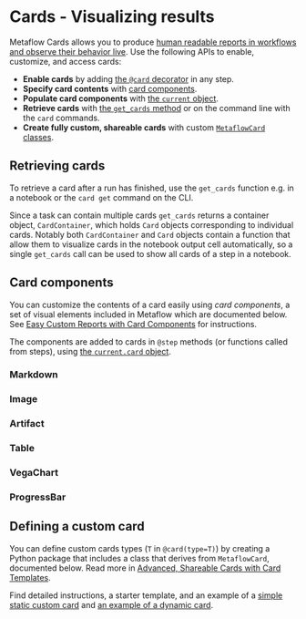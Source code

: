 # Cards - Visualizing results

<!-- WARNING: THIS FILE WAS AUTOGENERATED! DO NOT EDIT! Instead, edit the notebook w/the location & name as this file. -->

Metaflow Cards allows you to produce [human readable reports in workflows and observe their behavior live](/metaflow/visualizing-results). Use the following APIs to enable, customize, and access cards:

 - **Enable cards** by adding [the `@card` decorator](/api/step-decorators/card) in any step.
 - **Specify card contents** with [card components](#card-components).
 - **Populate card components** with [the `current` object](/api/current#card).
 - **Retrieve cards** with [the `get_cards` method](#retrieving-cards) or on the command line with the `card` commands.
 - **Create fully custom, shareable cards** with custom [`MetaflowCard` classes](#defining-a-custom-card).

## Retrieving cards

To retrieve a card after a run has finished, use the `get_cards` function e.g. in a notebook or the `card get` command on the CLI.

Since a task can contain multiple cards `get_cards` returns a container object, `CardContainer`, which holds `Card` objects corresponding to individual cards. Notably both `CardContainer` and `Card` objects contain a function that allow them to visualize cards in the notebook output cell automatically, so a single `get_cards` call can be used to show all cards of a step in a notebook.


<DocSection type="function" name="get_cards" module="metaflow.cards" show_import="True" heading_level="3" link="https://github.com/Netflix/metaflow/tree/master/metaflow/plugins/cards/card_client.py#L216">
<SigArgSection>
<SigArg name="task" type="Union" /><SigArg name="id" type="Optional" default="None" /><SigArg name="type" type="Optional" default="None" /><SigArg name="follow_resumed" type="bool" default="True" />
</SigArgSection>
<Description summary="Get cards related to a `Task`." extended_summary="Note that `get_cards` resolves the cards contained by the task, but it doesn't actually\nretrieve them from the datastore. Actual card contents are retrieved lazily either when\nthe card is rendered in a notebook to when you call `Card.get`. This means that\n`get_cards` is a fast call even when individual cards contain a lot of data." />
<ParamSection name="Parameters">
	<Parameter name="task" type="str or `Task`" desc="A `Task` object or pathspec `{flow_name}/{run_id}/{step_name}/{task_id}` that\nuniquely identifies a task." />
	<Parameter name="id" type="str, optional" desc="The ID of card to retrieve if multiple cards are present." />
	<Parameter name="type" type="str, optional" desc="The type of card to retrieve if multiple cards are present." />
	<Parameter name="follow_resumed" type="bool, default: True" desc="If the task has been resumed, then setting this flag will resolve the card for\nthe origin task." />
</ParamSection>
<ParamSection name="Returns">
	<Parameter type="CardContainer" desc="A list-like object that holds `Card` objects." />
</ParamSection>
</DocSection>



<DocSection type="class" name="CardContainer" module="metaflow.cards" show_import="False" heading_level="3" link="https://github.com/Netflix/metaflow/tree/master/metaflow/plugins/cards/card_client.py#L137">
<SigArgSection>
<SigArg name="" />
</SigArgSection>
<Description summary="`CardContainer` is an immutable list-like object, returned by `get_cards`,\nwhich contains individual `Card`s." extended_summary="Notably, `CardContainer` contains a special\n`_repr_html_` function which renders cards automatically in an output\ncell of a notebook.\n\nThe following operations are supported:\n```\ncards = get_cards(MyTask)\n\n# retrieve by index\nfirst_card = cards[0]\n\n# check length\nif len(cards) > 1:\n    print('many cards present!')\n\n# iteration\nlist_of_cards = list(cards)\n```" />

</DocSection>



<DocSection type="class" name="Card" module="metaflow.cards" show_import="False" heading_level="3" link="https://github.com/Netflix/metaflow/tree/master/metaflow/plugins/cards/card_client.py#L22">
<SigArgSection>
<SigArg name="" />
</SigArgSection>
<Description summary="`Card` represents an individual Metaflow Card, a single HTML file, produced by\nthe card `@card` decorator. `Card`s are contained by `CardContainer`, returned by\n`get_cards`." extended_summary="Note that the contents of the card, an HTML file, is retrieved lazily when you call\n`Card.get` for the first time or when the card is rendered in a notebook." />

</DocSection>



<DocSection type="method" name="Card.get" module="metaflow.cards" show_import="False" heading_level="4" link="https://github.com/Netflix/metaflow/tree/master/metaflow/plugins/cards/card_client.py#L69">
<SigArgSection>
<SigArg name="self" />
</SigArgSection>
<Description summary="Retrieves the HTML contents of the card from the\nMetaflow datastore." />
<ParamSection name="Returns">
	<Parameter type="str" desc="HTML contents of the card." />
</ParamSection>
</DocSection>



<DocSection type="method" name="Card.view" module="metaflow.cards" show_import="False" heading_level="4" link="https://github.com/Netflix/metaflow/tree/master/metaflow/plugins/cards/card_client.py#L107">
<SigArgSection>
<SigArg name="self" />
</SigArgSection>
<Description summary="Opens the card in a local web browser." extended_summary="This call uses Python's built-in [`webbrowser`](https://docs.python.org/3/library/webbrowser.html)\nmodule to open the card." />

</DocSection>


## Card components

You can customize the contents of a card easily using *card components*, a set of visual elements included in Metaflow which are documented below. See [Easy Custom Reports with Card Components](/metaflow/visualizing-results/easy-custom-reports-with-card-components) for instructions.

The components are added to cards in `@step` methods (or functions called from steps), using [the `current.card` object](/api/current#card).

### Markdown


<DocSection type="class" name="Markdown" module="metaflow.cards" show_import="True" heading_level="3" link="https://github.com/Netflix/metaflow/tree/master/metaflow/plugins/cards/card_modules/components.py#L659">
<SigArgSection>
<SigArg name="text" default="None" />
</SigArgSection>
<Description summary="A block of text formatted in Markdown." extended_summary="Example:\n```\ncurrent.card.append(\n    Markdown(&#34;# This is a header appended from `@step` code&#34;)\n)\n```" />
<ParamSection name="Parameters">
	<Parameter name="text" type="str" desc="Text formatted in Markdown." />
</ParamSection>
</DocSection>



<DocSection type="method" name="Markdown.update" module="metaflow.cards" show_import="False" heading_level="4" link="https://github.com/Netflix/metaflow/tree/master/metaflow/plugins/cards/card_modules/components.py#L678">
<SigArgSection>
<SigArg name="self" /><SigArg name="text" default="None" />
</SigArgSection>
<Description summary="Update the markdown content of this component.\nUse this to refresh content of a dynamic card." />
<ParamSection name="Parameters">
	<Parameter name="text" type="str" desc="Text formatted in Markdown." />
</ParamSection>
</DocSection>


### Image


<DocSection type="class" name="Image" module="metaflow.cards" show_import="True" heading_level="3" link="https://github.com/Netflix/metaflow/tree/master/metaflow/plugins/cards/card_modules/components.py#L247">
<SigArgSection>
<SigArg name="src" default="None" /><SigArg name="label" default="None" /><SigArg name="disable_updates" type="bool" default="True" />
</SigArgSection>
<Description summary="An image." extended_summary="`Images can be created directly from PNG/JPG/GIF `bytes`, `PIL.Image`s,\nor Matplotlib figures. Note that the image data is embedded in the card,\nso no external files are required to show the image.\n\nExample: Create an `Image` from bytes:\n```\ncurrent.card.append(\n    Image(\n        requests.get(&#34;https://www.gif-vif.com/hacker-cat.gif&#34;).content,\n        &#34;Image From Bytes&#34;\n    )\n)\n```\n\nExample: Create an `Image` from a Matplotlib figure\n```\nimport pandas as pd\nimport numpy as np\ncurrent.card.append(\n    Image.from_matplotlib(\n        pandas.DataFrame(\n            np.random.randint(0, 100, size=(15, 4)),\n            columns=list(&#34;ABCD&#34;),\n        ).plot()\n    )\n)\n```\n\nExample: Create an `Image` from a [PIL](https://pillow.readthedocs.io/) Image\n```\nfrom PIL import Image as PILImage\ncurrent.card.append(\n    Image.from_pil_image(\n        PILImage.fromarray(np.random.randn(1024, 768), &#34;RGB&#34;),\n        &#34;From PIL Image&#34;\n    )\n)\n```" />
<ParamSection name="Parameters">
	<Parameter name="src" type="bytes" desc="The image data in `bytes`." />
	<Parameter name="label" type="str" desc="Optional label for the image." />
</ParamSection>
<ParamSection name="Attributes">
	<Parameter name="component_id" />
</ParamSection>
</DocSection>



<DocSection type="method" name="Image.from_matplotlib" module="metaflow.cards" show_import="False" heading_level="4" link="https://github.com/Netflix/metaflow/tree/master/metaflow/plugins/cards/card_modules/components.py#L553">
<SigArgSection>
<SigArg name="plot" /><SigArg name="label" type="Optional" default="None" /><SigArg name="disable_updates" type="bool" default="False" />
</SigArgSection>
<Description summary="Create an `Image` from a Matplotlib plot." />
<ParamSection name="Parameters">
	<Parameter name="plot" type="matplotlib.figure.Figure or matplotlib.axes.Axes or matplotlib.axes._subplots.AxesSubplot" desc="a PIL axes (plot) object." />
	<Parameter name="label" type="str, optional" desc="Optional label for the image." />
</ParamSection>
</DocSection>



<DocSection type="method" name="Image.from_pil_image" module="metaflow.cards" show_import="False" heading_level="4" link="https://github.com/Netflix/metaflow/tree/master/metaflow/plugins/cards/card_modules/components.py#L519">
<SigArgSection>
<SigArg name="pilimage" /><SigArg name="label" type="Optional" default="None" /><SigArg name="disable_updates" type="bool" default="False" />
</SigArgSection>
<Description summary="Create an `Image` from a PIL image." />
<ParamSection name="Parameters">
	<Parameter name="pilimage" type="PIL.Image" desc="a PIL image object." />
	<Parameter name="label" type="str, optional" desc="Optional label for the image." />
</ParamSection>
</DocSection>


### Artifact


<DocSection type="class" name="Artifact" module="metaflow.cards" show_import="True" heading_level="3" link="https://github.com/Netflix/metaflow/tree/master/metaflow/plugins/cards/card_modules/components.py#L63">
<SigArgSection>
<SigArg name="artifact" type="Any" /><SigArg name="name" type="Optional" default="None" /><SigArg name="compressed" type="bool" default="True" />
</SigArgSection>
<Description summary="A pretty-printed version of any Python object." extended_summary="Large objects are truncated using Python's built-in [`reprlib`](https://docs.python.org/3/library/reprlib.html).\n\nExample:\n```\nfrom datetime import datetime\ncurrent.card.append(Artifact({'now': datetime.utcnow()}))\n```" />
<ParamSection name="Parameters">
	<Parameter name="artifact" type="object" desc="Any Python object." />
	<Parameter name="name" type="str, optional" desc="Optional label for the object." />
	<Parameter name="compressed" type="bool, default: True" desc="Use a truncated representation." />
</ParamSection>
</DocSection>


### Table


<DocSection type="class" name="Table" module="metaflow.cards" show_import="True" heading_level="3" link="https://github.com/Netflix/metaflow/tree/master/metaflow/plugins/cards/card_modules/components.py#L109">
<SigArgSection>
<SigArg name="data" type="Optional" default="None" /><SigArg name="headers" type="Optional" default="None" /><SigArg name="disable_updates" type="bool" default="False" />
</SigArgSection>
<Description summary="A table." extended_summary="The contents of the table can be text or numerical data, a Pandas dataframe,\nor other card components: `Artifact`, `Image`, `Markdown` objects.\n\nExample: Text and artifacts\n```\nfrom metaflow.cards import Table, Artifact\ncurrent.card.append(\n    Table([\n        ['first row', Artifact({'a': 2})],\n        ['second row', Artifact(3)]\n    ])\n)\n```\n\nExample: Table from a Pandas dataframe\n```\nfrom metaflow.cards import Table\nimport pandas as pd\nimport numpy as np\ncurrent.card.append(\n    Table.from_dataframe(\n        pd.DataFrame(\n            np.random.randint(0, 100, size=(15, 4)),\n            columns=list(&#34;ABCD&#34;)\n        )\n    )\n)\n```" />
<ParamSection name="Parameters">
	<Parameter name="data" type="List[List[str or MetaflowCardComponent]], optional" desc="List (rows) of lists (columns). Each item can be a string or a `MetaflowCardComponent`." />
	<Parameter name="headers" type="List[str], optional" desc="Optional header row for the table." />
</ParamSection>
<ParamSection name="Attributes">
	<Parameter name="component_id" />
</ParamSection>
</DocSection>



<DocSection type="method" name="Table.from_dataframe" module="metaflow.cards" show_import="False" heading_level="4" link="https://github.com/Netflix/metaflow/tree/master/metaflow/plugins/cards/card_modules/components.py#L179">
<SigArgSection>
<SigArg name="dataframe" default="None" /><SigArg name="truncate" type="bool" default="True" />
</SigArgSection>
<Description summary="Create a `Table` based on a Pandas dataframe." />
<ParamSection name="Parameters">
	<Parameter name="dataframe" type="Optional[pandas.DataFrame]" desc="Pandas dataframe." />
	<Parameter name="truncate" type="bool, default: True" desc="Truncate large dataframe instead of showing all rows (default: True)." />
</ParamSection>
</DocSection>


### VegaChart


<DocSection type="class" name="VegaChart" module="metaflow.cards" show_import="True" heading_level="3" link="https://github.com/Netflix/metaflow/tree/master/metaflow/plugins/cards/card_modules/components.py#L788">
<SigArgSection>
<SigArg name="spec" type="dict" /><SigArg name="show_controls" type="bool" default="False" />
</SigArgSection>
<Description summary="Create a chart based on a Vega Lite specification." />
<ParamSection name="Parameters">
	<Parameter name="spec" type="dict" desc="Vega Lite chart specification as a dictionary." />
	<Parameter name="show_controls" type="bool, optional" desc="Show Vega controls for downloading the chart image etc." />
</ParamSection>
</DocSection>



<DocSection type="method" name="VegaChart.from_altair_chart" module="metaflow.cards" show_import="False" heading_level="4" link="https://github.com/Netflix/metaflow/tree/master/metaflow/plugins/cards/card_modules/components.py#L835">
<SigArgSection>
<SigArg name="altair_chart" />
</SigArgSection>
<Description summary="Create a chart based on an Altair Chart object." />
<ParamSection name="Parameters">
	<Parameter name="chart" type="altair.Chart" desc="An Altair Chart object." />
</ParamSection>
</DocSection>



<DocSection type="method" name="VegaChart.update" module="metaflow.cards" show_import="False" heading_level="4" link="https://github.com/Netflix/metaflow/tree/master/metaflow/plugins/cards/card_modules/components.py#L809">
<SigArgSection>
<SigArg name="self" /><SigArg name="spec" default="None" />
</SigArgSection>
<Description summary="Update the chart specification and data.\nUse this to refresh content of a dynamic card." />
<ParamSection name="Parameters">
	<Parameter name="spec" type="dict" desc="The updated chart Vega Lite specifcation" />
</ParamSection>
</DocSection>


### ProgressBar


<DocSection type="class" name="ProgressBar" module="metaflow.cards" show_import="True" heading_level="3" link="https://github.com/Netflix/metaflow/tree/master/metaflow/plugins/cards/card_modules/components.py#L701">
<SigArgSection>
<SigArg name="max" type="int" default="100" /><SigArg name="label" type="str" default="None" /><SigArg name="value" type="int" default="0" /><SigArg name="unit" type="str" default="None" /><SigArg name="metadata" type="str" default="None" />
</SigArgSection>
<Description summary="A Progress bar for tracking progress of any task." extended_summary="Example:\n```\nprogress_bar = ProgressBar(\n    max=100,\n    label=&#34;Progress Bar&#34;,\n    value=0,\n    unit=&#34;%&#34;,\n    metadata=&#34;0.1 items/s&#34;\n)\ncurrent.card.append(\n    progress_bar\n)\nfor i in range(100):\n    progress_bar.update(i, metadata=&#34;%s items/s&#34; % i)\n\n```" />
<ParamSection name="Parameters">
	<Parameter name="max" type="int" desc="The maximum value of the progress bar." />
	<Parameter name="label" type="str, optional" desc="Optional label for the progress bar." />
	<Parameter name="value" type="int, optional" desc="Optional initial value of the progress bar." />
	<Parameter name="unit" type="str, optional" desc="Optional unit for the progress bar." />
	<Parameter name="metadata" type="str, optional" desc="Optional additional information to show on the progress bar." />
</ParamSection>
<ParamSection name="Attributes">
	<Parameter name="component_id" />
</ParamSection>
</DocSection>



<DocSection type="method" name="ProgressBar.update" module="metaflow.cards" show_import="False" heading_level="4" link="https://github.com/Netflix/metaflow/tree/master/metaflow/plugins/cards/card_modules/components.py#L754">
<SigArgSection>
<SigArg name="self" /><SigArg name="new_value" type="int" /><SigArg name="metadata" type="str" default="None" />
</SigArgSection>
<Description summary="Update the progress bar status.\nUse this to refresh content of a dynamic card." />
<ParamSection name="Parameters">
	<Parameter name="new_value" type="int" desc="Updated value of the progress bar" />
	<Parameter name="metadata" type="str" desc="Updated additional information" />
</ParamSection>
</DocSection>


## Defining a custom card

You can define custom cards types (`T` in `@card(type=T)`) by creating a Python package that includes a class that derives from `MetaflowCard`, documented below. Read more in [Advanced, Shareable Cards with Card Templates](/metaflow/visualizing-results/advanced-shareable-cards-with-card-templates).

Find detailed instructions, a starter template, and an example of a [simple static custom card](https://github.com/outerbounds/metaflow-card-html) and [an example of a dynamic card]( https://github.com/outerbounds/metaflow-card-scatter3d).


<DocSection type="class" name="MetaflowCard" module="metaflow.cards" show_import="True" heading_level="3" link="https://github.com/Netflix/metaflow/tree/master/metaflow/plugins/cards/card_modules/card.py#L7">
<SigArgSection>
<SigArg name="options" />
</SigArgSection>
<Description summary="Metaflow cards derive from this base class." extended_summary="Subclasses of this class are called *card types*. The desired card\ntype `T` is defined in the `@card` decorator as `@card(type=T)`.\n\nAfter a task with `@card(type=T, options=S)` finishes executing, Metaflow instantiates\na subclass `C` of `MetaflowCard` that has its `type` attribute set to `T`, i.e. `C.type=T`.\nThe constructor is given the options dictionary `S` that contains arbitrary\nJSON-encodable data that is passed to the instance, parametrizing the card. The subclass\nmay override the constructor to capture and process the options.\n\nThe subclass needs to implement a `render(task)` method that produces the card\ncontents in HTML, given the finished task that is represented by a `Task` object." />
<ParamSection name="Parameters">
	<Parameter name="options" type="Dict" desc="JSON-encodable dictionary containing user-definable options for the class." />
</ParamSection>
<ParamSection name="Attributes">
	<Parameter name="type" type="str" desc="Card type string. Note that this should be a globally unique name, similar to a\nPython package name, to avoid name clashes between different custom cards." />
</ParamSection>
</DocSection>



<DocSection type="method" name="MetaflowCard.render" module="metaflow.cards" show_import="False" heading_level="4" link="https://github.com/Netflix/metaflow/tree/master/metaflow/plugins/cards/card_modules/card.py#L80">
<SigArgSection>
<SigArg name="self" /><SigArg name="task" />
</SigArgSection>
<Description summary="Produce custom card contents in HTML. The HTML returned by this method\nrepresents the final card contents." extended_summary="Subclasses override this method to customize the card contents.\n\nNote that dynamic cards can also access an attribute\n`self.runtime_data` inside this method to retrieve the latest user-defined\nruntime data, i.e. the latest `data` object passed in to `render_runtime`\nor `refresh`." />
<ParamSection name="Parameters">
	<Parameter name="task" type="Task" desc="A `Task` object that allows you to access data from the finished task and tasks\npreceding it." />
</ParamSection>
<ParamSection name="Returns">
	<Parameter type="str" desc="Card contents as an HTML string." />
</ParamSection>
</DocSection>



<DocSection type="method" name="MetaflowCard.render_runtime" module="metaflow.cards" show_import="False" heading_level="4" link="https://github.com/Netflix/metaflow/tree/master/metaflow/plugins/cards/card_modules/card.py#L105">
<SigArgSection>
<SigArg name="self" /><SigArg name="task" /><SigArg name="data" />
</SigArgSection>
<Description summary="Produce intermediate custom card contents in HTML. The HTML returned by\nthis method represents a runtime snapshot of a dynamic card." extended_summary="Subclasses may override this method to customize the card contents while a\ntask is executing, making the card dynamic.\n\nNote that in contrast to `render`, the `task` object\npassed to this method does not allow you to access artifacts from the\ncurrently running task, since they are not yet available. Instead, you\ncan use the `data` dictionary to retrieve runtime data passed\nin the user-facing `refresh` method." />
<ParamSection name="Parameters">
	<Parameter name="task" type="Task" desc="A `Task` object that allows you to access data from tasks\npreceding it the currently running task." />
	<Parameter name="data" type="dict" desc="A dictionary containing user-defined runtime data." />
</ParamSection>
<ParamSection name="Returns">
	<Parameter type="str" desc="Card contents as an HTML string." />
</ParamSection>
</DocSection>



<DocSection type="method" name="MetaflowCard.refresh" module="metaflow.cards" show_import="False" heading_level="4" link="https://github.com/Netflix/metaflow/tree/master/metaflow/plugins/cards/card_modules/card.py#L134">
<SigArgSection>
<SigArg name="self" /><SigArg name="task" /><SigArg name="data" />
</SigArgSection>
<Description summary="Produce a runtime data JSON that is passed to the card Javascript\non the client-side." extended_summary="Subclasses may override this method to customize the card contents while a\ntask is executing, making the card dynamic.\n\nA JSON-encoded dictionary returned by this method is passed to the\n`metaflow_card_update` Javascript method on the client-side card to\nupdate its contents live. You can perform arbitrary preprocessing\nand refinement of the data passed to Javascript in this method. Or,\nyou may simply return the user-defined `data` as-is.\n\nNote that in contrast to `render`, the `task` object\npassed to this method does not allow you to access artifacts from the\ncurrently running task, since they are not yet available. Instead, you\ncan use the `data` dictionary to retrieve runtime data passed\nin the user-facing `refresh` method." />
<ParamSection name="Parameters">
	<Parameter name="task" type="Task" desc="A `Task` object that allows you to access data from tasks\npreceding it the currently running task." />
	<Parameter name="data" type="dict" desc="A dictionary containing user-defined runtime data." />
</ParamSection>
<ParamSection name="Returns">
	<Parameter type="dict" desc="Dictionary passed to the card on the client-side" />
</ParamSection>
</DocSection>

